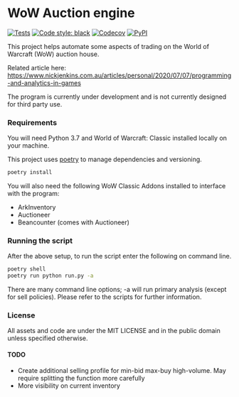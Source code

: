 # WoW Auction engine
[![Tests](https://github.com/bluemania/wow_auctions/workflows/Tests/badge.svg)](https://github.com/bluemania/wow_auctions/actions?workflow=Tests)
[![Code style: black](https://img.shields.io/badge/code%20style-black-000000.svg)](https://github.com/psf/black)
[![Codecov](https://codecov.io/gh/bluemania/wow_auctions/branch/master/graph/badge.svg)](https://codecov.io/gh/bluemania/wow_auctions)
[![PyPI](https://img.shields.io/pypi/v/pricer.svg)](https://pypi.org/project/pricer/)

This project helps automate some aspects of trading on the World of Warcraft (WoW) auction house.

Related article here: https://www.nickjenkins.com.au/articles/personal/2020/07/07/programming-and-analytics-in-games

The program is currently under development and is not currently designed for third party use.

### Requirements

You will need Python 3.7 and World of Warcraft: Classic installed locally on your machine.

This project uses [poetry](https://python-poetry.org/) to manage dependencies and versioning.

```bash
poetry install
```

You will also need the following WoW Classic Addons installed to interface with the program:

* ArkInventory
* Auctioneer
* Beancounter (comes with Auctioneer)

### Running the script

After the above setup, to run the script enter the following on command line.

```bash
poetry shell
poetry run python run.py -a
```

There are many command line options; -a will run primary analysis (except for sell policies). Please refer to the scripts for further information.

### License
All assets and code are under the MIT LICENSE and in the public domain unless specified otherwise.

#### TODO

* Create additional selling profile for min-bid max-buy high-volume. May require splitting the function more carefully
* More visibility on current inventory
